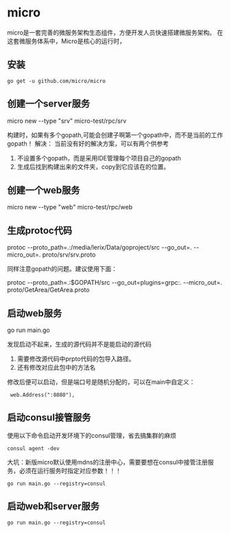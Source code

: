 # micro

micro是一套完善的微服务架构生态组件，方便开发人员快速搭建微服务架构。
在这套微服务体系中，Micro是核心的运行时，

## 安装

    go get -u github.com/micro/micro

## 创建一个server服务

micro new --type "srv" micro-test/rpc/srv

构建时，如果有多个gopath,可能会创建子啊第一个gopath中，而不是当前的工作gopath！
解决：
当前没有好的解决方案，可以有两个供参考

1. 不设置多个gopath，而是采用IDE管理每个项目自己的gopath
2. 生成后找到构建出来的文件夹，copy到它应该在的位置。

## 创建一个web服务

micro new --type "web" micro-test/rpc/web

## 生成protoc代码

protoc --proto_path=.:/media/lerix/Data/goproject/src --go_out=. --micro_out=. proto/srv/srv.proto

同样注意gopath的问题。建议使用下面：

protoc --proto_path=.:$GOPATH/src --go_out=plugins=grpc:. --micro_out=. proto/GetArea/GetArea.proto


## 启动web服务

go run main.go 

发现启动不起来，生成的源代码并不是能启动的源代码

1. 需要修改源代码中prpto代码的包导入路径。
2. 还有修改对应此包中的方法名

修改后便可以启动，但是端口号是随机分配的，可以在main中自定义：

     web.Address(":8080"),

## 启动consul接管服务

使用以下命令启动开发环境下的consul管理，省去搞集群的麻烦

    consul agent -dev

大坑：新版micro默认使用mdns的注册中心，需要要想在consul中接管注册服务，必须在运行服务时指定对应参数！！！

    go run main.go --registry=consul

## 启动web和server服务

    go run main.go --registry=consul